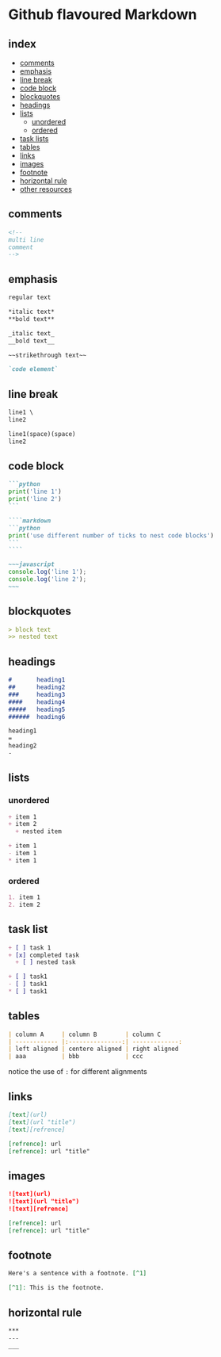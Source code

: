 <!-- 
https://www.w3schools.io/file/markdown-introduction/  
https://www.markdowntutorial.com/
https://www.markdownguide.org/cheat-sheet/
https://github.github.com/gfm/
https://github.com/adam-p/markdown-here/wiki/Markdown-Cheatsheet
 -->

# Github flavoured Markdown

## index

* [comments](#comments)
* [emphasis](#emphasis)
* [line break](#line-break)
* [code block](#code-block)
* [blockquotes](#blockquotes)
* [headings](#headings)
* [lists](#lists)
  * [unordered](#unordered)
  * [ordered](#ordered)
* [task lists](#task-list)
* [tables](#tables)
* [links](#links)
* [images](#images)
* [footnote](#footnote)
* [horizontal rule](#horizontal-rule)
* [other resources](#other-resources)


## comments

```markdown
<!-- 
multi line
comment 
-->
```


## emphasis

```markdown
regular text

*italic text*
**bold text**

_italic text_
__bold text__

~~strikethrough text~~

`code element`
```


## line break

```markdown
line1 \ 
line2
```

```markdown
line1(space)(space)
line2
```


## code block

`````markdown
```python
print('line 1')
print('line 2') 
```

````markdown
```python
print('use different number of ticks to nest code blocks')
```
````
`````

```markdown
~~~javascript
console.log('line 1');
console.log('line 2');
~~~
```


## blockquotes

```markdown
> block text
>> nested text
```


## headings

```markdown
#       heading1
##      heading2
###     heading3
####    heading4
#####   heading5
######  heading6
```

```markdown
heading1
=
heading2
-
```


## lists

### unordered

```markdown
+ item 1
+ item 2
  + nested item
```

```markdown
+ item 1
- item 1
* item 1
```


### ordered

```markdown
1. item 1
2. item 2
```


## task list

```markdown
+ [ ] task 1
+ [x] completed task 
  + [ ] nested task
```

```markdown
+ [ ] task1
- [ ] task1
* [ ] task1
```


## tables

```markdown
| column A     | column B        | column C   
| ------------ |:---------------:| -------------:
| left aligned | centere aligned | right aligned 
| aaa          | bbb             | ccc         
```
notice the use of `:` for different alignments 


## links

```markdown
[text](url)
[text](url "title")
[text][refrence]

[refrence]: url
[refrence]: url "title"
```


## images

```markdown
![text](url)
![text](url "title")
![text][refrence]

[refrence]: url
[refrence]: url "title"
```


## footnote

```markdown
Here's a sentence with a footnote. [^1]

[^1]: This is the footnote.
```


## horizontal rule

```markdown
***
---
___
```
